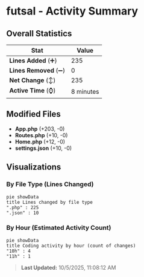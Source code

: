# futsal - Activity Summary 

## Overall Statistics

| Stat                   | Value                                                             |
| ---------------------- | ----------------------------------------------------------------- |
| **Lines Added** (➕)   | 235                                          |
| **Lines Removed** (➖) | 0                                        |
| **Net Change** (↕)    | 235                |
| **Active Time** (⌚)   | 8 minutes |


## Modified Files
- **App.php** (+203, -0)
- **Routes.php** (+10, -0)
- **Home.php** (+12, -0)
- **settings.json** (+10, -0)

## Visualizations

### By File Type (Lines Changed)

```mermaid
pie showData
title Lines changed by file type
".php" : 225
".json" : 10
```

### By Hour (Estimated Activity Count)

```mermaid
pie showData
title Coding activity by hour (count of changes)
"10h" : 4
"11h" : 1
```


> **Last Updated:** 10/5/2025, 11:08:12 AM